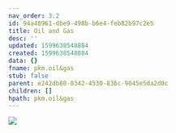 ```yaml
---
nav_order: 3.2
id: 94a48961-dbe9-498b-b6e4-feb82b97c2e5
title: Oil and Gas
desc: ''
updated: 1599638548884
created: 1599638548884
data: {}
fname: pkm.oil&gas
stub: false
parent: e242db80-0342-4530-836c-9045e5da2d0c
children: []
hpath: pkm.oil&gas
---
```

![](/assets/images/2020-09-10-18-37-57.png)
